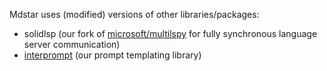 Mdstar uses (modified) versions of other libraries/packages:

 * solidlsp (our fork of [microsoft/multilspy](https://github.com/microsoft/multilspy) for fully synchronous language server communication)
 * [interprompt](https://github.com/oraios/interprompt) (our prompt templating library)
